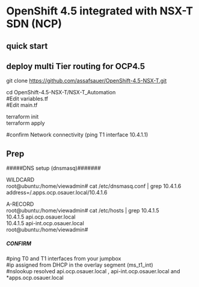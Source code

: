 # OpenShift 4.5 integrated with NSX-T SDN (NCP)

 
## quick start

## deploy multi Tier routing for OCP4.5
 
git clone https://github.com/assafsauer/OpenShift-4.5-NSX-T.git


cd OpenShift-4.5-NSX-T/NSX-T_Automation  <br>
#Edit variables.tf  <br>
#Edit main.tf   <br>

terraform init  <br>
terraform apply  <br>

#confirm Network connectivity (ping T1 interface 10.4.1.1)

## Prep

#####DNS setup (dnsmasq)#######

WILDCARD   <br>
root@ubuntu:/home/viewadmin# cat /etc/dnsmasq.conf | grep 10.4.1.6  <br>
address=/.apps.ocp.osauer.local/10.4.1.6  <br>

A-RECORD  <br>
root@ubuntu:/home/viewadmin# cat /etc/hosts | grep 10.4.1.5  <br>
10.4.1.5 api.ocp.osauer.local  <br>
10.4.1.5  api-int.ocp.osauer.local   <br>
root@ubuntu:/home/viewadmin#   <br>

##### CONFIRM ######
#ping T0 and T1 interfaces from your jumpbox  <br>
#ip assigned from DHCP in the overlay segment (ms_t1_int)  <br>
#nslookup resolved api.ocp.osauer.local , api-int.ocp.osauer.local and *apps.ocp.osauer.local  <br>
